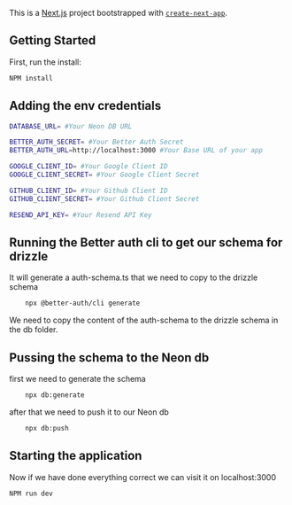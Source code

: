 This is a [Next.js](https://nextjs.org) project bootstrapped with [`create-next-app`](https://nextjs.org/docs/app/api-reference/cli/create-next-app).

## Getting Started

First, run the install:

```bash
NPM install
```

## Adding the env credentials

```bash
DATABASE_URL= #Your Neon DB URL
```
```bash
BETTER_AUTH_SECRET= #Your Better Auth Secret
BETTER_AUTH_URL=http://localhost:3000 #Your Base URL of your app
```
```bash
GOOGLE_CLIENT_ID= #Your Google Client ID
GOOGLE_CLIENT_SECRET= #Your Google Client Secret
```
```bash
GITHUB_CLIENT_ID= #Your Github Client ID
GITHUB_CLIENT_SECRET= #Your Github Client Secret
```
```bash
RESEND_API_KEY= #Your Resend API Key
```

## Running the Better auth cli to get our schema for drizzle

It will generate a auth-schema.ts that we need to copy to the drizzle schema

```bash
    npx @better-auth/cli generate
```

We need to copy the content of the auth-schema to the drizzle schema in the db folder.

## Pussing the schema to the Neon db

first we need to generate the schema

```bash
    npx db:generate
```

after that we need to push it to our Neon db

```bash
    npx db:push
```

## Starting the application

Now if we have done everything correct we can visit it on localhost:3000

```bash
NPM run dev
```